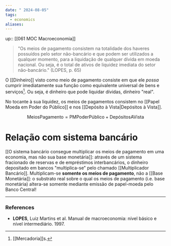 ```yaml
---
date: " 2024-08-05"
tags:
  - economics
aliases:
---
```


up:: [[061 MOC Macroeconomia]]

> "Os meios de pagamento consistem na totalidade dos haveres possuídos pelo setor não-bancário e que podem ser utilizados a qualquer momento, para a liquidação de qualquer dívida em moeda nacional. Ou seja, é o total de ativos de liquidez imediata do setor não-bancário." (LOPES, p. 65)

O [[Dinheiro]] visto como meio de pagamento consiste em que ele *possa* cumprir imediatamente sua função como equivalente universal de bens e serviços[^1]. Ou seja, é dinheiro que pode liquidar dívidas, dinheiro "real".

No tocante à sua liquidez, os meios de pagamentos consistem no [[Papel Moeda em Poder do Público]] e nos [[Depósito à Vista|Depósitos à Vista]].

$$
\text{MeiosPagamento} = \text{PMPoderPúblico} + \text{DepósitosAVista}
$$
# Relação com sistema bancário
[[O sistema bancário consegue multiplicar os meios de pagamento em uma economia, mas não sua base monetária]]: através de um sistema fracionado de reservas e de empréstimos interbancários, o dinheiro depositado em bancos "multiplica-se" pelo chamado [[Multiplicador Bancário]]. Multiplicam-se **somente os meios de pagamento**, não a [[Base Monetária]]: o substrato real sobre o qual os meios de pagamento (i.e. base monetária) altera-se somente mediante emissão de papel-moeda pelo Banco Central!

---
### References
- **LOPES**, Luiz Martins et al. Manual de macroeconomia: nível básico e nível intermediário. 1997.

[^1]: [[Mercadoria]]s.
